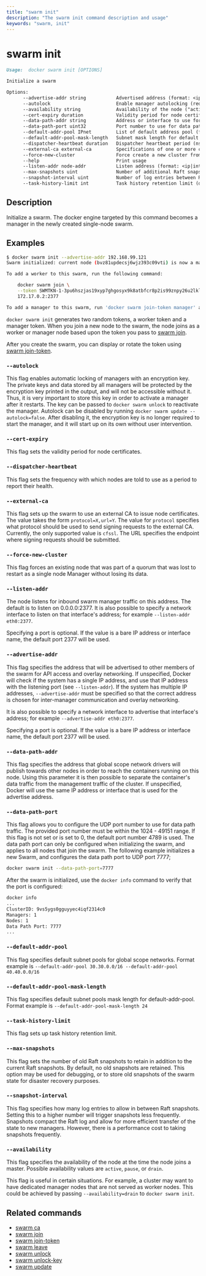 ```yaml
---
title: "swarm init"
description: "The swarm init command description and usage"
keywords: "swarm, init"
---
```


# swarm init

```markdown
Usage:  docker swarm init [OPTIONS]

Initialize a swarm

Options:
      --advertise-addr string           Advertised address (format: <ip|interface>[:port])
      --autolock                        Enable manager autolocking (requiring an unlock key to start a stopped manager)
      --availability string             Availability of the node ("active"|"pause"|"drain") (default "active")
      --cert-expiry duration            Validity period for node certificates (ns|us|ms|s|m|h) (default 2160h0m0s)
      --data-path-addr string           Address or interface to use for data path traffic (format: <ip|interface>)
      --data-path-port uint32           Port number to use for data path traffic (1024 - 49151). If no value is set or is set to 0, the default port (4789) is used.
      --default-addr-pool IPnet         List of default address pool (format: <cidr>)
      --default-addr-pool-mask-length   Subnet mask length for default address pool (default 24)
      --dispatcher-heartbeat duration   Dispatcher heartbeat period (ns|us|ms|s|m|h) (default 5s)
      --external-ca external-ca         Specifications of one or more certificate signing endpoints
      --force-new-cluster               Force create a new cluster from current state
      --help                            Print usage
      --listen-addr node-addr           Listen address (format: <ip|interface>[:port]) (default 0.0.0.0:2377)
      --max-snapshots uint              Number of additional Raft snapshots to retain
      --snapshot-interval uint          Number of log entries between Raft snapshots (default 10000)
      --task-history-limit int          Task history retention limit (default 5)
```

## Description

Initialize a swarm. The docker engine targeted by this command becomes a manager
in the newly created single-node swarm.

## Examples

```bash
$ docker swarm init --advertise-addr 192.168.99.121
Swarm initialized: current node (bvz81updecsj6wjz393c09vti) is now a manager.

To add a worker to this swarm, run the following command:

    docker swarm join \
    --token SWMTKN-1-3pu6hszjas19xyp7ghgosyx9k8atbfcr8p2is99znpy26u2lkl-1awxwuwd3z9j1z3puu7rcgdbx \
    172.17.0.2:2377

To add a manager to this swarm, run 'docker swarm join-token manager' and follow the instructions.
```

`docker swarm init` generates two random tokens, a worker token and a manager token. When you join
a new node to the swarm, the node joins as a worker or manager node based upon the token you pass
to [swarm join](swarm_join.md).

After you create the swarm, you can display or rotate the token using
[swarm join-token](swarm_join-token.md).

### `--autolock`

This flag enables automatic locking of managers with an encryption key. The
private keys and data stored by all managers will be protected by the
encryption key printed in the output, and will not be accessible without it.
Thus, it is very important to store this key in order to activate a manager
after it restarts. The key can be passed to `docker swarm unlock` to reactivate
the manager. Autolock can be disabled by running
`docker swarm update --autolock=false`. After disabling it, the encryption key
is no longer required to start the manager, and it will start up on its own
without user intervention.

### `--cert-expiry`

This flag sets the validity period for node certificates.

### `--dispatcher-heartbeat`

This flag sets the frequency with which nodes are told to use as a
period to report their health.

### `--external-ca`

This flag sets up the swarm to use an external CA to issue node certificates. The value takes
the form `protocol=X,url=Y`. The value for `protocol` specifies what protocol should be used
to send signing requests to the external CA. Currently, the only supported value is `cfssl`.
The URL specifies the endpoint where signing requests should be submitted.

### `--force-new-cluster`

This flag forces an existing node that was part of a quorum that was lost to restart as a single node Manager without losing its data.

### `--listen-addr`

The node listens for inbound swarm manager traffic on this address. The default is to listen on
0.0.0.0:2377. It is also possible to specify a network interface to listen on that interface's
address; for example `--listen-addr eth0:2377`.

Specifying a port is optional. If the value is a bare IP address or interface
name, the default port 2377 will be used.

### `--advertise-addr`

This flag specifies the address that will be advertised to other members of the
swarm for API access and overlay networking. If unspecified, Docker will check
if the system has a single IP address, and use that IP address with the
listening port (see `--listen-addr`). If the system has multiple IP addresses,
`--advertise-addr` must be specified so that the correct address is chosen for
inter-manager communication and overlay networking.

It is also possible to specify a network interface to advertise that interface's address;
for example `--advertise-addr eth0:2377`.

Specifying a port is optional. If the value is a bare IP address or interface
name, the default port 2377 will be used.

### `--data-path-addr`

This flag specifies the address that global scope network drivers will publish towards
other nodes in order to reach the containers running on this node.
Using this parameter it is then possible to separate the container's data traffic from the
management traffic of the cluster.
If unspecified, Docker will use the same IP address or interface that is used for the
advertise address.

### `--data-path-port`

This flag allows you to configure the UDP port number to use for data path
traffic. The provided port number must be within the 1024 - 49151 range. If
this flag is not set or is set to 0, the default port number 4789 is used.
The data path port can only be configured when initializing the swarm, and
applies to all nodes that join the swarm.
The following example initializes a new Swarm, and configures the data path
port to UDP port 7777;

```bash
docker swarm init --data-path-port=7777
```
After the swarm is initialized, use the `docker info` command to verify that
the port is configured:

```bash
docker info
...
ClusterID: 9vs5ygs0gguyyec4iqf2314c0
Managers: 1
Nodes: 1
Data Path Port: 7777
...
```

### `--default-addr-pool`
This flag specifies default subnet pools for global scope networks.
Format example is `--default-addr-pool 30.30.0.0/16 --default-addr-pool 40.40.0.0/16`

### `--default-addr-pool-mask-length`
This flag specifies default subnet pools mask length for default-addr-pool.
Format example is `--default-addr-pool-mask-length 24`

### `--task-history-limit`

This flag sets up task history retention limit.

### `--max-snapshots`

This flag sets the number of old Raft snapshots to retain in addition to the
current Raft snapshots. By default, no old snapshots are retained. This option
may be used for debugging, or to store old snapshots of the swarm state for
disaster recovery purposes.

### `--snapshot-interval`

This flag specifies how many log entries to allow in between Raft snapshots.
Setting this to a higher number will trigger snapshots less frequently.
Snapshots compact the Raft log and allow for more efficient transfer of the
state to new managers. However, there is a performance cost to taking snapshots
frequently.

### `--availability`

This flag specifies the availability of the node at the time the node joins a master.
Possible availability values are `active`, `pause`, or `drain`.

This flag is useful in certain situations. For example, a cluster may want to have
dedicated manager nodes that are not served as worker nodes. This could be achieved
by passing `--availability=drain` to `docker swarm init`.


## Related commands

* [swarm ca](swarm_ca.md)
* [swarm join](swarm_join.md)
* [swarm join-token](swarm_join-token.md)
* [swarm leave](swarm_leave.md)
* [swarm unlock](swarm_unlock.md)
* [swarm unlock-key](swarm_unlock-key.md)
* [swarm update](swarm_update.md)
